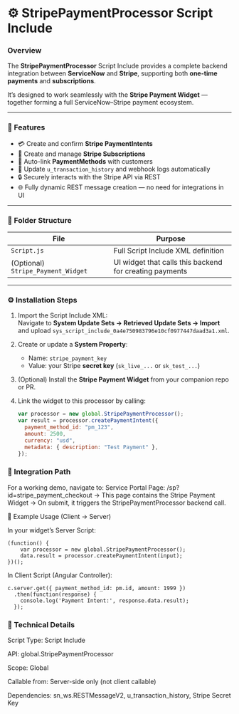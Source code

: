 # ⚙️ StripePaymentProcessor Script Include

### Overview

The **StripePaymentProcessor** Script Include provides a complete backend integration between **ServiceNow** and **Stripe**, supporting both **one-time payments** and **subscriptions**.

It’s designed to work seamlessly with the **Stripe Payment Widget** — together forming a full ServiceNow–Stripe payment ecosystem.

---

### 🧩 Features

- 💳 Create and confirm **Stripe PaymentIntents**
- 🔁 Create and manage **Stripe Subscriptions**
- 🧠 Auto-link **PaymentMethods** with customers
- 💬 Update `u_transaction_history` and webhook logs automatically
- 🔒 Securely interacts with the Stripe API via REST
- 🌐 Fully dynamic REST message creation — no need for integrations in UI

---

### 📁 Folder Structure

| File                               | Purpose                                                 |
| ---------------------------------- | ------------------------------------------------------- |
| `Script.js`                        | Full Script Include XML definition                      |
| (Optional) `Stripe_Payment_Widget` | UI widget that calls this backend for creating payments |

---

### ⚙️ Installation Steps

1. Import the Script Include XML:  
   Navigate to **System Update Sets → Retrieved Update Sets → Import**  
   and upload `sys_script_include_0a4e750983796e10cf0977447daad3a1.xml`.

2. Create or update a **System Property**:

   - Name: `stripe_payment_key`
   - Value: your Stripe **secret key** (`sk_live_...` or `sk_test_...`)

3. (Optional) Install the **Stripe Payment Widget** from your companion repo or PR.

4. Link the widget to this processor by calling:
   ```js
   var processor = new global.StripePaymentProcessor();
   var result = processor.createPaymentIntent({
     payment_method_id: "pm_123",
     amount: 2500,
     currency: "usd",
     metadata: { description: "Test Payment" },
   });
   ```

### 🔗 Integration Path

For a working demo, navigate to:
Service Portal Page: /sp?id=stripe_payment_checkout
→ This page contains the Stripe Payment Widget
→ On submit, it triggers the StripePaymentProcessor backend call.

🧠 Example Usage (Client → Server)

In your widget’s Server Script:

```
(function() {
    var processor = new global.StripePaymentProcessor();
    data.result = processor.createPaymentIntent(input);
})();

```

In Client Script (Angular Controller):

```
c.server.get({ payment_method_id: pm.id, amount: 1999 })
  .then(function(response) {
    console.log('Payment Intent:', response.data.result);
  });

```

### 🧰 Technical Details

Script Type: Script Include

API: global.StripePaymentProcessor

Scope: Global

Callable from: Server-side only (not client callable)

Dependencies: sn_ws.RESTMessageV2, u_transaction_history, Stripe Secret Key
